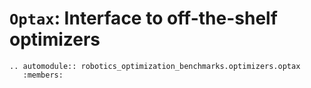 # `Optax`: Interface to off-the-shelf optimizers

```{eval-rst}
.. automodule:: robotics_optimization_benchmarks.optimizers.optax
   :members:
```
